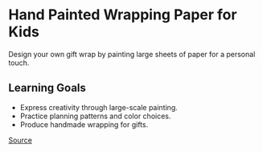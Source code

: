# Hand Painted Wrapping Paper for Kids

Design your own gift wrap by painting large sheets of paper for a personal touch.

## Learning Goals
- Express creativity through large-scale painting.
- Practice planning patterns and color choices.
- Produce handmade wrapping for gifts.

[Source](https://tinkerlab.com/hand-painted-wrapping-paper-for-kids/)

